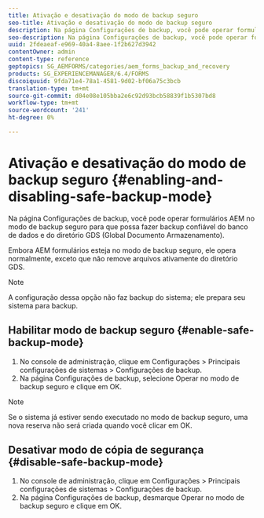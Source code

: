 ```yaml
---
title: Ativação e desativação do modo de backup seguro
seo-title: Ativação e desativação do modo de backup seguro
description: Na página Configurações de backup, você pode operar formulários AEM no modo de backup seguro para que possa fazer backup confiável do banco de dados e do diretório GDS (Global Documento Armazenamento). Saiba como ativar e desativar o modo de backup seguro.
seo-description: Na página Configurações de backup, você pode operar formulários AEM no modo de backup seguro para que possa fazer backup confiável do banco de dados e do diretório GDS (Global Documento Armazenamento). Saiba como ativar e desativar o modo de backup seguro.
uuid: 2fdeaeaf-e969-40a4-8aee-1f2b627d3942
contentOwner: admin
content-type: reference
geptopics: SG_AEMFORMS/categories/aem_forms_backup_and_recovery
products: SG_EXPERIENCEMANAGER/6.4/FORMS
discoiquuid: 9fda71e4-78a1-4581-9d02-bf06a75c3bcb
translation-type: tm+mt
source-git-commit: d04e08e105bba2e6c92d93bcb58839f1b5307bd8
workflow-type: tm+mt
source-wordcount: '241'
ht-degree: 0%

---
```



# Ativação e desativação do modo de backup seguro {#enabling-and-disabling-safe-backup-mode}

Na página Configurações de backup, você pode operar formulários AEM no modo de backup seguro para que possa fazer backup confiável do banco de dados e do diretório GDS (Global Documento Armazenamento).

Embora AEM formulários esteja no modo de backup seguro, ele opera normalmente, exceto que não remove arquivos ativamente do diretório GDS.

>[!NOTE]
>
>A configuração dessa opção não faz backup do sistema; ele prepara seu sistema para backup.

## Habilitar modo de backup seguro {#enable-safe-backup-mode}

1. No console de administração, clique em Configurações > Principais configurações de sistemas > Configurações de backup.
1. Na página Configurações de backup, selecione Operar no modo de backup seguro e clique em OK.

>[!NOTE]
>
>Se o sistema já estiver sendo executado no modo de backup seguro, uma nova reserva não será criada quando você clicar em OK.

## Desativar modo de cópia de segurança {#disable-safe-backup-mode}

1. No console de administração, clique em Configurações > Principais configurações de sistemas > Configurações de backup.
1. Na página Configurações de backup, desmarque Operar no modo de backup seguro e clique em OK.

